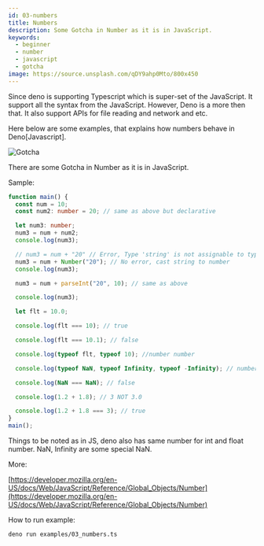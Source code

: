 ```yaml
---
id: 03-numbers
title: Numbers
description: Some Gotcha in Number as it is in JavaScript.
keywords:
  - beginner
  - number
  - javascript
  - gotcha
image: https://source.unsplash.com/qDY9ahp0Mto/800x450
---
```


Since deno is supporting Typescript which is super-set of the JavaScript. It support all the syntax from the JavaScript. However, Deno is a more then that. It also support APIs for file reading and network and etc.

Here below are some examples, that explains how numbers behave in Deno[Javascript].

![Gotcha](https://source.unsplash.com/qDY9ahp0Mto/800x450)

There are some Gotcha in Number as it is in JavaScript.

Sample:

```typescript
function main() {
  const num = 10;
  const num2: number = 20; // same as above but declarative

  let num3: number;
  num3 = num + num2;
  console.log(num3);

  // num3 = num + "20" // Error, Type 'string' is not assignable to type 'number'
  num3 = num + Number("20"); // No error, cast string to number
  console.log(num3);

  num3 = num + parseInt("20", 10); // same as above

  console.log(num3);

  let flt = 10.0;

  console.log(flt === 10); // true

  console.log(flt === 10.1); // false

  console.log(typeof flt, typeof 10); //number number

  console.log(typeof NaN, typeof Infinity, typeof -Infinity); // number number number

  console.log(NaN === NaN); // false

  console.log(1.2 + 1.8); // 3 NOT 3.0

  console.log(1.2 + 1.8 === 3); // true
}
main();
```

Things to be noted as in JS, deno also has same number for int and float number. NaN, Infinity are some special NaN.

More:

[https://developer.mozilla.org/en-US/docs/Web/JavaScript/Reference/Global_Objects/Number](https://developer.mozilla.org/en-US/docs/Web/JavaScript/Reference/Global_Objects/Number)

How to run example:

```bash
deno run examples/03_numbers.ts
```

